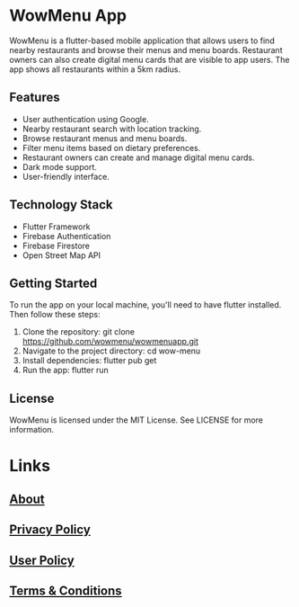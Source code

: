 # WowMenu App

WowMenu is a flutter-based mobile application that allows users to find nearby restaurants and browse their menus and menu boards. Restaurant owners can also create digital menu cards that are visible to app users. The app shows all restaurants within a 5km radius.

## Features

* User authentication using Google.
* Nearby restaurant search with location tracking.
* Browse restaurant menus and menu boards.
* Filter menu items based on dietary preferences.
* Restaurant owners can create and manage digital menu cards.
* Dark mode support.
* User-friendly interface.

## Technology Stack

* Flutter Framework
* Firebase Authentication
* Firebase Firestore
* Open Street Map API

## Getting Started

To run the app on your local machine, you'll need to have flutter installed. Then follow these steps:

1. Clone the repository: git clone https://github.com/wowmenu/wowmenuapp.git
2. Navigate to the project directory: cd wow-menu
3. Install dependencies: flutter pub get
4. Run the app: flutter run


## License

WowMenu is licensed under the MIT License. See LICENSE for more information.


# Links
## [About](./about.md)
## [Privacy Policy](./policy/privacypolicy.md)
## [User Policy](./policy/userpolicy.md)
## [Terms & Conditions](./policy/terms%26conditions.md)